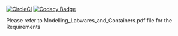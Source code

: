 [![CircleCI](https://circleci.com/gh/aneecebanoun/ObjectOrientedDemo.svg?style=svg)](https://circleci.com/gh/aneecebanoun/ObjectOrientedDemo)
[![Codacy Badge](https://api.codacy.com/project/badge/Grade/a89c0d59d0e74cbea6e78f51942b6273)](https://www.codacy.com/app/java2ee5/ObjectOrientedDemo?utm_source=github.com&amp;utm_medium=referral&amp;utm_content=aneecebanoun/ObjectOrientedDemo&amp;utm_campaign=Badge_Grade)

Please refer to Modelling_Labwares_and_Containers.pdf file for the  Requirements

